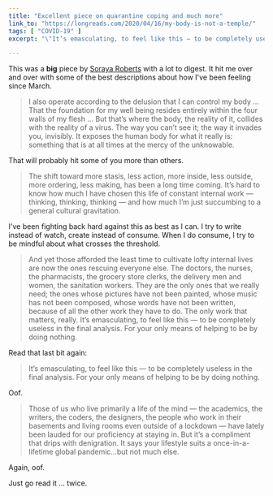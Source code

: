 ```yaml
---
title: "Excellent piece on quarantine coping and much more"
link_to: "https://longreads.com/2020/04/16/my-body-is-not-a-temple/"
tags: [ "COVID-19" ]
excerpt: "\"It’s emasculating, to feel like this — to be completely useless in the final analysis. For your only means of helping to be by doing nothing.\""

---
```


This was a **big** piece by [Soraya Roberts](https://twitter.com/SorayaRoberts) with a lot to digest. It hit me over and over with some of the best descriptions about how I've been feeling since March.

> I also operate according to the delusion that I can control my body ... That the foundation for my well being resides entirely within the four walls of my flesh ... But that’s where the body, the reality of it, collides with the reality of a virus. The way you can’t see it; the way it invades you, invisibly. It exposes the human body for what it really is: something that is at all times at the mercy of the unknowable.

That will probably hit some of you more than others. 

> The shift toward more stasis, less action, more inside, less outside, more ordering, less making, has been a long time coming. It’s hard to know how much I have chosen this life of constant internal work — thinking, thinking, thinking — and how much I’m just succumbing to a general cultural gravitation. 

I've been fighting back hard against this as best as I can. I try to write instead of watch, create instead of consume. When I do consume, I try to be mindful about what crosses the threshold.

> And yet those afforded the least time to cultivate lofty internal lives are now the ones rescuing everyone else. The doctors, the nurses, the pharmacists, the grocery store clerks, the delivery men and women, the sanitation workers. They are the only ones that we really need; the ones whose pictures have not been painted, whose music has not been composed, whose words have not been written, because of all the other work they have to do. The only work that matters, really. It’s emasculating, to feel like this — to be completely useless in the final analysis. For your only means of helping to be by doing nothing. 

Read that last bit again:

> It’s emasculating, to feel like this — to be completely useless in the final analysis. For your only means of helping to be by doing nothing. 

Oof.

> Those of us who live primarily a life of the mind — the academics, the writers, the coders, the designers, the people who work in their basements and living rooms even outside of a lockdown — have lately been lauded for our proficiency at staying in. But it’s a compliment that drips with denigration. It says your lifestyle suits a once-in-a-lifetime global pandemic…but not much else.

Again, oof.

Just go read it ... twice.
